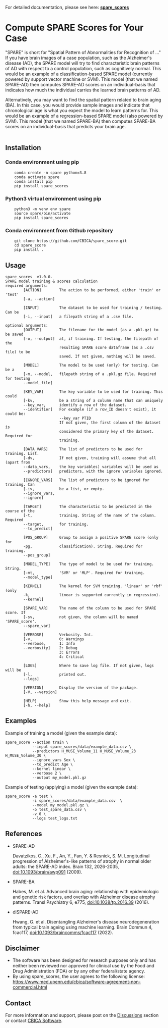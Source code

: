 For detailed documentation, please see here: **[spare_scores](https://cbica.github.io/spare_score/)**

# Compute SPARE Scores for Your Case
"SPARE" is short for "Spatial Pattern of Abnormalities for Recognition of ..." If you have brain images of a case population, such as the Alzheimer's disease (AD), the SPARE model will try to find characteristic brain patterns of AD with respect to a control population, such as cognitively normal. This would be an example of a classification-based SPARE model (currently powered by support vector machine or SVM). This model (that we named SPARE-AD) then computes SPARE-AD scores on an individual-basis that indicates how much the individual carries the learned brain patterns of AD.

Alternatively, you may want to find the spatial pattern related to brain aging (BA). In this case, you would provide sample images and indicate that chronological age is what you expect the model to learn patterns for. This would be an example of a regression-based SPARE model (also powered by SVM). This model (that we named SPARE-BA) then computes SPARE-BA scores on an individual-basis that predicts your brain age.
<br /><br />

## Installation

### Conda environment using pip
```
    conda create -n spare python=3.8
    conda activate spare
    conda install pip
    pip install spare_scores
```

### Python3 virtual environment using pip
```
    python3 -m venv env spare
    source spare/bin/activate
    pip install spare_scores
```

### Conda environment from Github repository
```
    git clone https://github.com/CBICA/spare_score.git
    cd spare_score
    pip install .
```


## Usage
```
spare_scores  v1.0.0.
SPARE model training & scores calculation
required arguments:
        [ACTION]        The action to be performed, either 'train' or 'test'
        [-a, --action]

        [INPUT]         The dataset to be used for training / testing. Can be 
        [-i, --input]   a filepath string of a .csv file.
                        
optional arguments:
        [OUTPUT]        The filename for the model (as a .pkl.gz) to be saved 
        [-o, --output]  at, if training. If testing, the filepath of the 
                        resulting SPARE score dataframe (as a .csv file) to be 
                        saved. If not given, nothing will be saved.

        [MODEL]         The model to be used (only) for testing. Can be a 
        [-m, --model,   filepath string of a .pkl.gz file. Required for testing
        --model_file]

        [KEY_VAR]       The key variable to be used for training. This could 
        [-kv,           be a string of a column name that can uniquely 
        --key_var,      identify a row of the dataset. 
        --identifier]   For example (if a row_ID doesn't exist), it could be: 
                        --key_var PTID
                        If not given, the first column of the dataset is 
                        considered the primary key of the dataset. Required for
                        training.

        [DATA_VARS]     The list of predictors to be used for training. List.
        [-dv,           If not given, training will assume that all (apart from
        --data_vars,    the key variables) variables will be used as 
        --predictors]   predictors, with the ignore variables ignored.

        [IGNORE_VARS]   The list of predictors to be ignored for training. Can
        [-iv,           be a list, or empty. 
        --ignore_vars,
        --ignore]  

        [TARGET]        The characteristic to be predicted in the course of the
        [-t,            training. String of the name of the column. Required 
        --target,       for training.
        --to_predict]

        [POS_GROUP]     Group to assign a positive SPARE score (only for 
        -pg,            classification). String. Required for training.
        --pos_group]

        [MODEL_TYPE]    The type of model to be used for training. String.
        [-mt,           'SVM' or 'MLP'. Required for training.
        --model_type]

        [KERNEL]        The kernel for SVM training. 'linear' or 'rbf' (only 
        -k,             linear is supported currently in regression).
        --kernel]

        [SPARE_VAR]     The name of the column to be used for SPARE score. If 
        [-sv,           not given, the column will be named 'SPARE_score'.
        --spare_var]

        [VERBOSE]       Verbosity. Int.
        [-v,            0: Warnings
        --verbose,      1: Info 
        --verbosity]    2: Debug
                        3: Errors
                        4: Critical

        [LOGS]          Where to save log file. If not given, logs will be
        [-l,            printed out.
        --logs]

        [VERSION]       Display the version of the package. 
        [-V, --version]        

        [HELP]          Show this help message and exit.
        [-h, --help]
```

## Examples
<p>Example of training a model (given the example data):</p>

```
spare_score --action train \
            --input spare_scores/data/example_data.csv \
            --predictors H_MUSE_Volume_11 H_MUSE_Volume_23 H_MUSE_Volume_30 \
            --ignore_vars Sex \
            --to_predict Age \
            --kernel linear \
            --verbose 2 \
            --output my_model.pkl.gz
```

<p>Example of testing (applying) a model (given the example data):</p>

```
spare_score -a test \
            -i spare_scores/data/example_data.csv  \
            --model my_model.pkl.gz \
            -o test_spare_data.csv \
            -v 0 \
            --logs test_logs.txt
```

## References
- SPARE-AD

  Davatzikos, C., Xu, F., An, Y., Fan, Y. & Resnick, S. M. Longitudinal progression of Alzheimer's-like patterns of atrophy in normal older adults: the SPARE-AD index. Brain 132, 2026-2035, [doi:10.1093/brain/awp091](https://doi.org/10.1093/brain/awp091) (2009).

- SPARE-BA

  Habes, M. et al. Advanced brain aging: relationship with epidemiologic and genetic risk factors, and overlap with Alzheimer disease atrophy patterns. Transl Psychiatry 6, e775, [doi:10.1038/tp.2016.39](https://doi.org/10.1038/tp.2016.39) (2016).

- diSPARE-AD

  Hwang, G. et al. Disentangling Alzheimer's disease neurodegeneration from typical brain ageing using machine learning. Brain Commun 4, fcac117, [doi:10.1093/braincomms/fcac117](https://doi.org/10.1093/braincomms/fcac117) (2022).

## Disclaimer
- The software has been designed for research purposes only and has neither been reviewed nor approved for clinical use by the Food and Drug Administration (FDA) or by any other federal/state agency.
- By using spare_scores, the user agrees to the following license: https://www.med.upenn.edu/cbica/software-agreement-non-commercial.html

## Contact
For more information and support, please post on the [Discussions](https://github.com/CBICA/spare_score/discussionss) section or contact <a href="mailto:software@cbica.upenn.edu">CBICA Software</a>.
